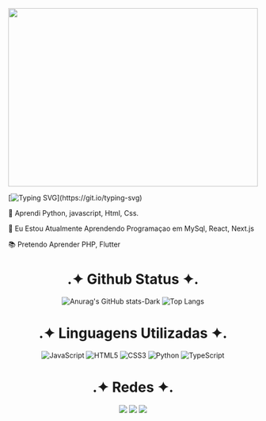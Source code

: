 
       
<img src="https://www.pixground.com/windows-11-black-abstract-bloom-4k-wallpaper/?download-img=2k" style="width:100dvh; border: none ; width: 100%; height: 360px;"/>
      

[![Typing SVG](https://readme-typing-svg.demolab.com?font=Arial&weight=900&size=35&pause=3000&color=FFFFFF&center=true&vCenter=true&random=true&repeat=false&width=1050&lines=.%E2%9C%A6+Seja+Bem-Vindo+%E2%9C%A6.;.%E2%9C%A6+Bruno+Henrique+%E2%9C%A6.)](https://git.io/typing-svg)
<div>
  <p>📗 Aprendi Python, javascript, Html, Css.</p>
  <p>📖 Eu Estou Atualmente Aprendendo Programaçao em MySql, React, Next.js</p>
  <p>📚 Pretendo Aprender PHP, Flutter</p>
</div>


<div align="center">
<h1>.✦ Github Status ✦.</h1>
 <div aligh="center">
    
  ![Anurag's GitHub stats-Dark](https://github-readme-stats.vercel.app/api?username=BrunoH4ds&show_icons=false&theme=dark#gh-light-mode-only)
  ![Top Langs](https://github-readme-stats.vercel.app/api/top-langs/?username=BrunoH4ds&hide_progress=true&theme=dark)
    
 </div>
</div>
<div align="center">
  <h1>.✦ Linguagens Utilizadas ✦.</h1>
  
![JavaScript](https://img.shields.io/badge/JavaScript-ffffff?style=for-the-badge&logo=javascript&logoColor=black)
![HTML5](https://img.shields.io/badge/HTML5-ffffff?style=for-the-badge&logo=html5&logoColor=black)
![CSS3](https://img.shields.io/badge/CSS3-ffffff?style=for-the-badge&logo=css3&logoColor=black)
![Python](https://img.shields.io/badge/python-ffffff?style=for-the-badge&logo=python&logoColor=black)
![TypeScript](https://img.shields.io/badge/TypeScript-ffffff?style=for-the-badge&logo=TypeScript&logoColor=black)

</div>
  


<div align="center">
  <h1>.✦ Redes ✦.</h1>
  <a href="https://www.instagram.com/bruno_h4ds/" target="_blank"><img src="https://img.shields.io/badge/-Instagram-ffffff?style=for-the-badge&logo=instagram&logoColor=black" target="_blank"></a>
  <a href="https://www.linkedin.com/in/bruno-hads/" target="_blank"><img src="https://img.shields.io/badge/-LinkedIn-ffffff?style=for-the-badge&logo=linkedin&logoColor=black" target="_blank"></a>
  <a href="https://github.com/BrunoH4ds" target="_blank"><img src="https://img.shields.io/badge/GitHub-ffffff?style=for-the-badge&logo=github&logoColor=black" target="_blank"></a> 
  
</div>

